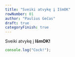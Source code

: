 ```yaml
---
title: "Sveiki atvykę į IšmOK"
rowNumber: 01
author: "Paulius Gečas"
draft: true
categoryFinish: true
---
```


Sveiki atvykę į **IšmOK!**

```js
console.log("Cock!");
```
